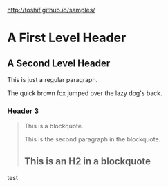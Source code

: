 http://toshif.github.io/samples/

A First Level Header
====================

A Second Level Header
---------------------

This is just a
regular paragraph.

The quick brown fox jumped over the lazy
dog's back.

### Header 3

> This is a blockquote.
> 
> This is the second paragraph in the blockquote.
>
> ## This is an H2 in a blockquote

test

